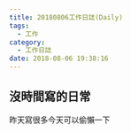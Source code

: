 ```yaml
---
title: 20180806工作日誌(Daily)
tags:
  - 工作
category:
  - 工作日誌
date: 2018-08-06 19:38:16
---
```

## 沒時間寫的日常 ##

昨天寫很多今天可以偷懶一下